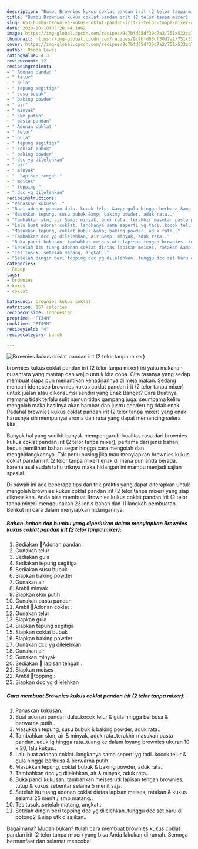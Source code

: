 ```yaml
---
description: "Bumbu Brownies kukus coklat pandan irit (2 telor tanpa mixer) | Cara Membuat Brownies kukus coklat pandan irit (2 telor tanpa mixer) Yang Menggugah Selera"
title: "Bumbu Brownies kukus coklat pandan irit (2 telor tanpa mixer) | Cara Membuat Brownies kukus coklat pandan irit (2 telor tanpa mixer) Yang Menggugah Selera"
slug: 653-bumbu-brownies-kukus-coklat-pandan-irit-2-telor-tanpa-mixer-cara-membuat-brownies-kukus-coklat-pandan-irit-2-telor-tanpa-mixer-yang-menggugah-selera
date: 2020-10-10T03:28:44.186Z
image: https://img-global.cpcdn.com/recipes/9c7bfd65df30d7a2/751x532cq70/brownies-kukus-coklat-pandan-irit-2-telor-tanpa-mixer-foto-resep-utama.jpg
thumbnail: https://img-global.cpcdn.com/recipes/9c7bfd65df30d7a2/751x532cq70/brownies-kukus-coklat-pandan-irit-2-telor-tanpa-mixer-foto-resep-utama.jpg
cover: https://img-global.cpcdn.com/recipes/9c7bfd65df30d7a2/751x532cq70/brownies-kukus-coklat-pandan-irit-2-telor-tanpa-mixer-foto-resep-utama.jpg
author: Rhoda Lewis
ratingvalue: 4.3
reviewcount: 12
recipeingredient:
- " Adonan pandan "
- " telur"
- " gula"
- " tepung segitiga"
- " susu bubuk"
- " baking powder"
- " air"
- " minyak"
- " skm putih"
- " pasta pandan"
- " Adonan coklat "
- " telur"
- " gula"
- " tepung segitiga"
- " coklat bubuk"
- " baking powder"
- " dcc yg dilelehkan"
- " air"
- " minyak"
- "  lapisan tengah "
- " meises"
- " topping "
- " dcc yg dilelehkan"
recipeinstructions:
- "Panaskan kukusan.."
- "Buat adonan pandan dulu..kocok telur &amp; gula hingga berbusa &amp; berwarna putih.."
- "Masukkan tepung, susu bubuk &amp; baking powder, aduk rata.."
- "Tambahkan skm, air &amp; minyak, aduk rata..terakhir masukan pasta pandan..aduk lg hingga rata..tuang ke dalam loyang brownies ukuran 10 x 20, lalu kukus.."
- "Lalu buat adonan coklat..langkanya sama seperti yg tadi..kocok telur &amp; gula hingga berbusa &amp; berwarna putih.."
- "Masukkan tepung, coklat bubuk &amp; baking powder, aduk rata.."
- "Tambahkan dcc yg dilelehkan, air &amp; minyak, aduk rata.."
- "Buka panci kukusan, tambahkan meises utk lapisan tengah brownies, tutup &amp; kukus sebentar selama 5 menit saja.."
- "Setelah itu tuang adonan coklat diatas lapisan meises, ratakan &amp; kukus selama 25 menit / smp matang.."
- "Tes tusuk..setelah matang, angkat.."
- "Setelah dingin beri topping dcc yg dilelehkan..tunggu dcc set baru di potong2 &amp; siap utk disajikan.."
categories:
- Resep
tags:
- brownies
- kukus
- coklat

katakunci: brownies kukus coklat 
nutrition: 167 calories
recipecuisine: Indonesian
preptime: "PT34M"
cooktime: "PT49M"
recipeyield: "4"
recipecategory: Lunch

---
```



![Brownies kukus coklat pandan irit (2 telor tanpa mixer)](https://img-global.cpcdn.com/recipes/9c7bfd65df30d7a2/751x532cq70/brownies-kukus-coklat-pandan-irit-2-telor-tanpa-mixer-foto-resep-utama.jpg)


brownies kukus coklat pandan irit (2 telor tanpa mixer) ini yaitu makanan nusantara yang mantap dan wajib untuk kita coba. Cita rasanya yang sedap membuat siapa pun menantikan kehadirannya di meja makan.
Sedang mencari ide resep brownies kukus coklat pandan irit (2 telor tanpa mixer) untuk jualan atau dikonsumsi sendiri yang Enak Banget? Cara Buatnya memang tidak terlalu sulit namun tidak gampang juga. seumpama keliru mengolah maka hasilnya akan hambar dan justru cenderung tidak enak. Padahal brownies kukus coklat pandan irit (2 telor tanpa mixer) yang enak harusnya sih mempunyai aroma dan rasa yang dapat memancing selera kita.



Banyak hal yang sedikit banyak mempengaruhi kualitas rasa dari brownies kukus coklat pandan irit (2 telor tanpa mixer), pertama dari jenis bahan, kedua pemilihan bahan segar hingga cara mengolah dan menghidangkannya. Tak perlu pusing jika mau menyiapkan brownies kukus coklat pandan irit (2 telor tanpa mixer) enak di mana pun anda berada, karena asal sudah tahu triknya maka hidangan ini mampu menjadi sajian spesial.


Di bawah ini ada beberapa tips dan trik praktis yang dapat diterapkan untuk mengolah brownies kukus coklat pandan irit (2 telor tanpa mixer) yang siap dikreasikan. Anda bisa membuat Brownies kukus coklat pandan irit (2 telor tanpa mixer) menggunakan 23 jenis bahan dan 11 langkah pembuatan. Berikut ini cara dalam menyiapkan hidangannya.

<!--inarticleads1-->

##### Bahan-bahan dan bumbu yang diperlukan dalam menyiapkan Brownies kukus coklat pandan irit (2 telor tanpa mixer):

1. Sediakan  🍮Adonan pandan :
1. Gunakan  telur
1. Sediakan  gula
1. Sediakan  tepung segitiga
1. Sediakan  susu bubuk
1. Siapkan  baking powder
1. Gunakan  air
1. Ambil  minyak
1. Siapkan  skm putih
1. Gunakan  pasta pandan
1. Ambil  🍮Adonan coklat :
1. Gunakan  telur
1. Siapkan  gula
1. Siapkan  tepung segitiga
1. Siapkan  coklat bubuk
1. Siapkan  baking powder
1. Gunakan  dcc yg dilelehkan
1. Gunakan  air
1. Gunakan  minyak
1. Sediakan  🍮 lapisan tengah :
1. Siapkan  meises
1. Ambil  🍮topping :
1. Siapkan  dcc yg dilelehkan




<!--inarticleads2-->

##### Cara membuat Brownies kukus coklat pandan irit (2 telor tanpa mixer):

1. Panaskan kukusan..
1. Buat adonan pandan dulu..kocok telur &amp; gula hingga berbusa &amp; berwarna putih..
1. Masukkan tepung, susu bubuk &amp; baking powder, aduk rata..
1. Tambahkan skm, air &amp; minyak, aduk rata..terakhir masukan pasta pandan..aduk lg hingga rata..tuang ke dalam loyang brownies ukuran 10 x 20, lalu kukus..
1. Lalu buat adonan coklat..langkanya sama seperti yg tadi..kocok telur &amp; gula hingga berbusa &amp; berwarna putih..
1. Masukkan tepung, coklat bubuk &amp; baking powder, aduk rata..
1. Tambahkan dcc yg dilelehkan, air &amp; minyak, aduk rata..
1. Buka panci kukusan, tambahkan meises utk lapisan tengah brownies, tutup &amp; kukus sebentar selama 5 menit saja..
1. Setelah itu tuang adonan coklat diatas lapisan meises, ratakan &amp; kukus selama 25 menit / smp matang..
1. Tes tusuk..setelah matang, angkat..
1. Setelah dingin beri topping dcc yg dilelehkan..tunggu dcc set baru di potong2 &amp; siap utk disajikan..




Bagaimana? Mudah bukan? Itulah cara membuat brownies kukus coklat pandan irit (2 telor tanpa mixer) yang bisa Anda lakukan di rumah. Semoga bermanfaat dan selamat mencoba!

